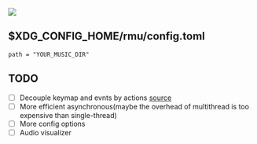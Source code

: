 ![](./picture.png)

## $XDG_CONFIG_HOME/rmu/config.toml

```text
path = "YOUR_MUSIC_DIR"
```

## TODO

- [ ] Decouple keymap and evnts by actions [source](https://ratatui.rs/recipes/apps/terminal-and-event-handler/)
- [ ] More efficient asynchronous(maybe the overhead of multithread is too expensive than single-thread)
- [ ] More config options
- [ ] Audio visualizer
